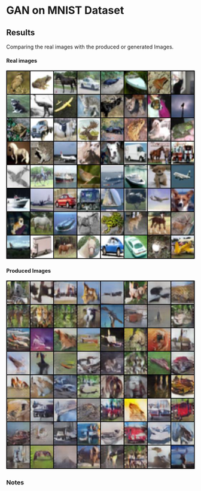 # GAN on MNIST Dataset
## Results
Comparing the real images with the produced or generated Images.<br>
#### Real images
<img src = 'results/real_samples.jpeg' />
<h4> Produced Images </h4>
<img src = 'results/fake_samples_epoch_ 40.jpeg' />
<h3>Notes</h3>
